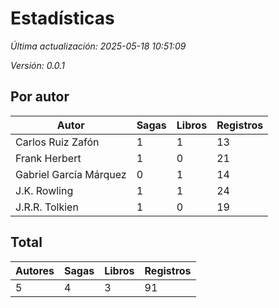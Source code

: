 # Estadísticas

_Última actualización: 2025-05-18 10:51:09_

_Versión: 0.0.1_

## Por autor

|Autor|Sagas|Libros|Registros|
|---|---|---|---|
|Carlos Ruiz Zafón|1|1|13|
|Frank Herbert|1|0|21|
|Gabriel García Márquez|0|1|14|
|J.K. Rowling|1|1|24|
|J.R.R. Tolkien|1|0|19|

## Total

|Autores|Sagas|Libros|Registros|
|---|---|---|---|
|5|4|3|91|
